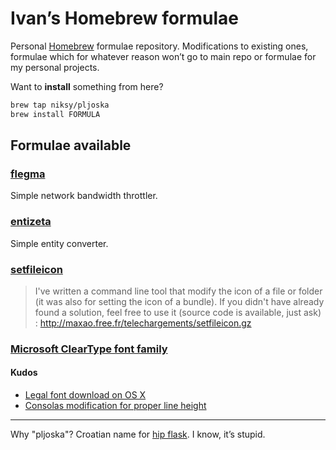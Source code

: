 # Ivan’s Homebrew formulae

Personal [Homebrew](http://brew.sh) formulae repository. Modifications to
existing ones, formulae which for whatever reason won’t go to main repo or
formulae for my personal projects.

Want to **install** something from here?

```bash
brew tap niksy/pljoska
brew install FORMULA
```

## Formulae available

### [flegma](https://github.com/niksy/flegma)

Simple network bandwidth throttler.

### [entizeta](https://github.com/niksy/entizeta)

Simple entity converter.

### [setfileicon](http://www.cocoabuilder.com/archive/xcode/250445-custom-icon-for-bundle.html#250519)

> I've written a command line tool that modify the icon of a file or
folder (it was also for setting the icon of a bundle). If you didn't
have already found a solution, feel free to use it (source code is
available, just ask) :
http://maxao.free.fr/telechargements/setfileicon.gz

### [Microsoft ClearType font family](http://www.microsoft.com/typography/cleartypefonts.mspx)

#### Kudos

* [Legal font download on OS X](http://www.wezm.net/technical/2010/08/howto-install-consolas-font-mac/)
* [Consolas modification for proper line height](https://gist.github.com/evocateur/79238)

---

Why "pljoska"? Croatian name for [hip flask](http://en.wikipedia.org/wiki/Hip_flask). I know, it’s stupid.
